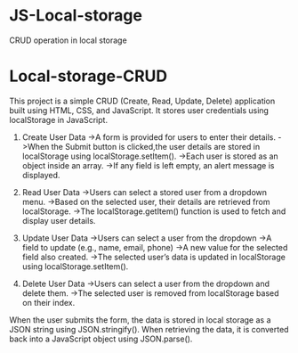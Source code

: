 # JS-Local-storage
CRUD operation in local storage

# Local-storage-CRUD

This project is a simple CRUD (Create, Read, Update, Delete) application built using HTML, CSS, and JavaScript. 
It stores user credentials using localStorage in JavaScript.

1. Create User Data
   ->A form is provided for users to enter their details.
   ->When the Submit button is clicked,the user details are stored in localStorage using localStorage.setItem().
   ->Each user is stored as an object inside an array.
   ->If any field is left empty, an alert message is displayed.
   
2. Read User Data
   ->Users can select a stored user from a dropdown menu.
   ->Based on the selected user, their details are retrieved from localStorage.
   ->The localStorage.getItem() function is used to fetch and display user details.
   
4. Update User Data
   ->Users can select a user from the dropdown
   ->A field to update (e.g., name, email, phone)
   ->A new value for the selected field also created.
   ->The selected user’s data is updated in localStorage using localStorage.setItem().
   
6. Delete User Data
   ->Users can select a user from the dropdown and delete them.
   ->The selected user is removed from localStorage based on their index.
   
When the user submits the form, the data is stored in local storage as a JSON string using JSON.stringify().
When retrieving the data, it is converted back into a JavaScript object using JSON.parse().

